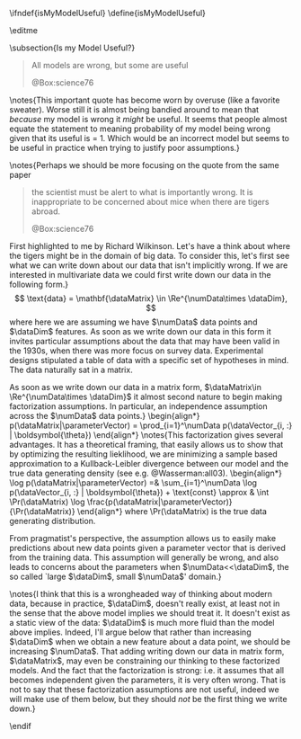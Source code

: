 \ifndef{isMyModelUseful}
\define{isMyModelUseful}

\editme

\subsection{Is my Model Useful?}

> All models are wrong, but some are useful
>
> @Box:science76

\notes{This important quote has become worn by overuse (like a favorite
sweater). Worse still it is almost being bandied around to mean that
*because* my model is wrong it *might* be useful. It seems that people
almost equate the statement to meaning probability of my model being
wrong given that its useful is = 1. Which would be an incorrect model
but seems to be useful in practice when trying to justify poor
assumptions.}

\notes{Perhaps we should be more focusing on the quote from the same paper

> the scientist must be alert to what is importantly wrong. It is inappropriate to be concerned about mice when there are tigers abroad. 
>
> @Box:science76

First highlighted to me by Richard Wilkinson. Let's have a think about
where the tigers might be in the domain of big data. To consider this,
let's first see what we can write down about our data that isn't
implicitly wrong. If we are interested in multivariate data we could
first write down our data in the following form.}
$$
\text{data} = \mathbf{\dataMatrix} \in \Re^{\numData\times \dataDim},
$$
where here we are assuming we have $\numData$ data points and $\dataDim$
features. As soon as we write down our data in this form it
invites particular assumptions about the data that may have been valid
in the 1930s, when there was more focus on survey data. Experimental designs 
stipulated a table of data with a specific set of hypotheses in mind. The data
naturally sat in a matrix. 

As soon as we write down our data in a
matrix form, $\dataMatrix\in \Re^{\numData\times \dataDim}$ it almost second nature 
to begin making factorization assumptions. In particular, an independence assumption across
the $\numData$ data points.}
\begin{align*}
p(\dataMatrix|\parameterVector) = \prod_{i=1}^\numData p(\dataVector_{i, :} | \boldsymbol{\theta})
\end{align*}
\notes{This factorization gives several advantages. It has a theoretical framing, that easily allows us
to show that by optimizing the resulting lieklihood, we are minimizing a sample based approximation to a
Kullback-Leibler divergence between our model and the true data generating density (see e.g. @Wasserman:all03). 
\begin{align*}
\log p(\dataMatrix|\parameterVector) =& \sum_{i=1}^\numData \log p(\dataVector_{i, :} | \boldsymbol{\theta}) + \text{const}
\approx & \int \Pr(\dataMatrix) \log \frac{p(\dataMatrix|\parameterVector)}{\Pr(\dataMatrix)}
\end{align*}
where \Pr(\dataMatrix) is the true data generating distribution.

From pragmatist's perspective, the assumption allows us to easily make predictions about new data
points given a parameter vector that is derived from the training data.
This assumption will generally be wrong, and also leads to concerns
about the parameters when $\numData<<\dataDim$, the so called \`large
$\dataDim$, small $\numData$' domain.}

\notes{I think that this is a wrongheaded way of thinking about modern data,
because in practice, $\dataDim$, doesn't really exist, at least not in
the sense that the above model implies we should treat it. It doesn't
exist as a static view of the data: $\dataDim$ is much more fluid than
the model above implies. Indeed, I'll argue below that rather than
increasing $\dataDim$ when we obtain a new feature about a data point,
we should be increasing $\numData$. That adding writing down our data in
matrix form, $\dataMatrix$, may even be constraining our thinking to
these factorized models. And the fact that the factorization is strong:
i.e. it assumes that all becomes independent given the parameters, it is
very often wrong. That is not to say that these factorization
assumptions are not useful, indeed we will make use of them below, but
they should *not* be the first thing we write down.}

\endif
